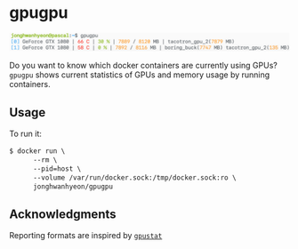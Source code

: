 # gpugpu

![Screenshot: docker run --rm --pid=host --volume /var/run/docker.sock:/tmp/docker.sock:ro jonghwanhyeon/gpugpu](screenshot.png)

Do you want to know which docker containers are currently using GPUs? `gpugpu` shows current statistics of GPUs and memory usage by running containers.


## Usage
To run it:

    $ docker run \
          --rm \
          --pid=host \
          --volume /var/run/docker.sock:/tmp/docker.sock:ro \
          jonghwanhyeon/gpugpu


## Acknowledgments
Reporting formats are inspired by [`gpustat`](https://github.com/wookayin/gpustat)